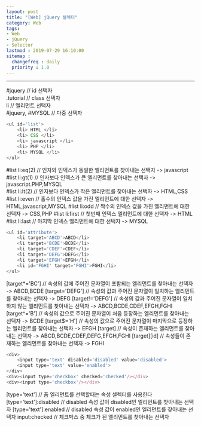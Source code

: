 ```yaml
---
layout: post
title: "[Web] jQuery 셀렉터"
category: Web
tags:
- Web
- jQuery
- Selector
lastmod : 2019-07-29 16:10:00
sitemap :
  changefreq : daily
  priority : 1.0
---
```


***

<!--미리보기-->


#jquery         // id 선택자 <br>
.tutorial       // class 선택자 <br>
li              // 엘리먼트 선택자 <br>
#jquery, #MYSQL // 다중 선택자 <br>

```javascript
<ul id='list'>
    <li> HTML </li>
    <li> CSS </li>
    <li> javascript </li>
    <li> PHP </li>
    <li> MYSQL </li>
</ul>
```

#list li:eq(2)  // 인자와 인덱스가 동일한 엘리먼트를 찾아내는 선택자    -> javascript
#list li:gt(1)  // 인자보다 인덱스가 큰 엘리먼트를 찾아내는 선택자      -> javascript.PHP,MYSQL  
#list li:lt(2)  // 인자보다 인덱스가 작은 엘리먼트를 찾아내는 선택자    -> HTML,CSS
#list li:even   // 홀수의 인덱스 값을 가진 엘리먼트에 대한 선택자       -> HTML,javascript,MYSQL
#list li:odd    // 짝수의 인덱스 값을 가진 엘리먼트에 대한 선택자       -> CSS,PHP
#list li:first  // 첫번째 인덱스 엘리먼트에 대한 선택자                 -> HTML
#list li:last   // 마지막 인덱스 엘리먼트에 대한 선택자                 -> MYSQL

```javascript
<ul id='attribute'>
    <li target='ABCD'>ABCD</li>
    <li target='BCDE'>BCDE</li>
    <li target='CDEF'>CDEF</li>
    <li target='DEFG'>DEFG</li>
    <li target='EFGH'>EFGH</li>
    <li id='FGHI' target='FGHI'>FGHI</li>
</ul>
```

[target*='BC']      // 속성의 값에 주어진 문자열이 포함되는 엘리먼트를 찾아내는 선택자                 -> ABCD,BCDE
[target='DEFG']     // 속성의 값과 주어진 문자열이 일치하는 엘리먼트를 찾아내는 선택자                 -> DEFG
[target!='DEFG']    // 속성의 값과 주어진 문자열이 일치하지 않는 엘리먼트를 찾아내는 선택자            -> ABCD,BCDE,CDEF,EFGH,FGHI
[target^='B']       // 속성의 값으로 주어진 문자열이 처음 등장하는 엘리먼트를 찾아내는 선택자          -> BCDE
[target$='H']       // 속성의 값으로 주어진 문자열이 마지막으로 등장하는 엘리먼트를 찾아내는 선택자    -> EFGH
[target]            // 속성이 존재하는 엘리먼트를 찾아내는 선택자                                   -> ABCD,BCDE,CDEF,DEFG,EFGH,FGHI
[target][id]        // 속성들이 존재하는 엘리먼트를 찾아내는 선택자                                 -> FGHI

```javascript
<div>
    <input type='text' disabled='disabled' value='disabled'>
    <input type='text' value='enabled'>
</div>
<div><input type='checkbox' checked='checked'/></div>
<div><input type='checkbox'/></div>
```

[type='text']               // 폼 엘리먼트를 선택할때는 속성 셀렉터를 사용한다
[type='text']:disabled      // disabled 속성 값이 disabled인 엘리먼트를 찾아내는 선택자
[type='text']:enabled       // disabled 속성 값이 enabled인 엘리먼트를 찾아내는 선택자
input:checked               // 체크박스 중 체크가 된 엘리먼트를 찾아내는 선택자